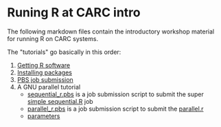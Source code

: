 # Runing R at CARC intro 

The following markdown files contain the introductory workshop material for running R on CARC systems. 

The "tutorials" go basically in this order:

1. [Getting R software](https://github.com/UNM-CARC/QuickBytes/blob/R_at_CARC/R_at_CARC/getting_R_software.md)
2. [Installing packages](https://github.com/UNM-CARC/QuickBytes/blob/R_at_CARC/R_at_CARC/installing_packages.md)
3. [PBS job submission](https://github.com/UNM-CARC/QuickBytes/blob/R_at_CARC/R_at_CARC/PBS_job_submission.md)
4. A GNU parallel tutorial
    * [sequential_r.pbs](https://github.com/UNM-CARC/QuickBytes/blob/R_at_CARC/R_at_CARC/sequential_r.pbs) is a job submission script to submit the super [simple sequential.R](https://github.com/UNM-CARC/QuickBytes/blob/R_at_CARC/R_at_CARC/sequential.R) job
    * [parallel_r.pbs](https://github.com/UNM-CARC/QuickBytes/blob/R_at_CARC/R_at_CARC/parallel_r.pbs) is a job submission script to submit the [parallel.r](https://github.com/UNM-CARC/QuickBytes/blob/R_at_CARC/R_at_CARC/parallel.r) 
    * [parameters](https://github.com/UNM-CARC/QuickBytes/blob/R_at_CARC/R_at_CARC/parameters) 
  

